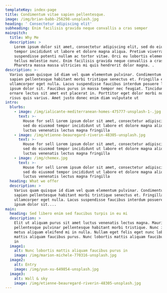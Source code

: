 ```yaml
---
templateKey: index-page
title: Condimentum vitae sapien pellentesque.
image: /img/brian-babb-256298-unsplash.jpg
heading: ' Consectetur adipiscing elit'
subheading: Enim facilisis gravida neque convallis a cras semper
mainpitch:
  title: Why Me
  description: >
    Lorem ipsum dolor sit amet, consectetur adipiscing elit, sed do eiusmod
    tempor incididunt ut labore et dolore magna aliqua. Pretium viverra
    suspendisse potenti nullam ac tortor vitae. Orci eu lobortis elementum nibh
    tellus molestie nunc. Enim facilisis gravida neque convallis a cras semper.
    Pharetra massa massa ultricies mi quis hendrerit dolor magna. .
description: >-
  Varius quam quisque id diam vel quam elementum pulvinar. Condimentum vitae
  sapien pellentesque habitant morbi tristique senectus et. Fringilla est
  ullamcorper eget nulla. Lacus suspendisse faucibus interdum posuere lorem
  ipsum dolor sit. Faucibus purus in massa tempor nec feugiat. Tincidunt dui ut
  ornare lectus sit amet est placerat in. Porttitor eget dolor morbi non arcu
  risus quis varius. Amet justo donec enim diam vulputate ut
intro:
  blurbs:
    - image: /img/ialicante-mediterranean-homes-475777-unsplash-1-.jpg
      text: >-
        House for sell Lorem ipsum dolor sit amet, consectetur adipiscing elit,
        sed do eiusmod tempor incididunt ut labore et dolore magna aliqua. Amet
        luctus venenatis lectus magna fringilla
    - image: /img/etienne-beauregard-riverin-48305-unsplash.jpg
      text: >-
        House for sell Lorem ipsum dolor sit amet, consectetur adipiscing elit,
        sed do eiusmod tempor incididunt ut labore et dolore magna aliqua. Amet
        luctus venenatis lectus magna fringilla
    - image: /img/chemex.jpg
      text: >-
        House for sell Lorem ipsum dolor sit amet, consectetur adipiscing elit,
        sed do eiusmod tempor incididunt ut labore et dolore magna aliqua. Amet
        luctus venenatis lectus magna fringilla
  heading: What we offer
  description: >
    Varius quam quisque id diam vel quam elementum pulvinar. Condimentum vitae
    sapien pellentesque habitant morbi tristique senectus et. Fringilla est
    ullamcorper eget nulla. Lacus suspendisse faucibus interdum posuere lorem
    ipsum dolor sit....
main:
  heading: Sed libero enim sed faucibus turpis in eu mi
  description: >
    Elit ut aliquam purus sit amet luctus venenatis lectus magna. Mauris
    pellentesque pulvinar pellentesque habitant morbi tristique. Nunc id cursus
    metus aliquam eleifend mi in nulla. Nullam eget felis eget nunc lobortis
    mattis aliquam faucibus purus. Nunc lobortis mattis aliquam faucibus purus
    in
  image1:
    alt: Nunc lobortis mattis aliquam faucibus purus in
    image: /img/marion-michele-770316-unsplash.jpg
  image2:
    alt: Entry
    image: /img/yun-xu-649854-unsplash.jpg
  image3:
    alt: Wall & sky
    image: /img/etienne-beauregard-riverin-48305-unsplash.jpg
---
```


